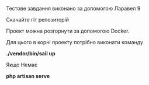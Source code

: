 
Тестове завдання виконано за допомогою Ларавел 9

Скачайте гіт репозиторій

Проект можна розгорнути за допомогою Docker.

<p>Для цього в корні проекту потрібно виконати команду</p>
<strong>./vendor/bin/sail up</strong>

<p>Якщо Немає</p>
<strong>php artisan serve</strong>


